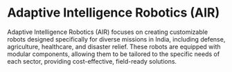 # Adaptive Intelligence Robotics (AIR)
 Adaptive Intelligence Robotics (AIR) focuses on creating customizable robots designed specifically for diverse missions in India, including defense, agriculture, healthcare, and disaster relief. These robots are equipped with modular components, allowing them to be tailored to the specific needs of each sector, providing cost-effective, field-ready solutions.
